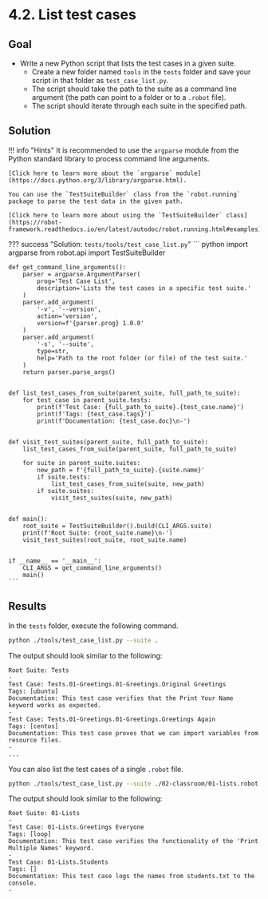 # 4.2. List test cases

## Goal

* Write a new Python script that lists the test cases in a given suite.
    * Create a new folder named `tools` in the `tests` folder and save your script in that folder as `test_case_list.py`.
    * The script should take the path to the suite as a command line argument (the path can point to a folder or to a `.robot` file).
    * The script should iterate through each suite in the specified path.

## Solution

!!! info "Hints"
    It is recommended to use the `argparse` module from the Python standard library to process command line arguments.

    [Click here to learn more about the `argparse` module](https://docs.python.org/3/library/argparse.html).

    You can use the `TestSuiteBuilder` class from the `robot.running` package to parse the test data in the given path.

    [Click here to learn more about using the `TestSuiteBuilder` class](https://robot-framework.readthedocs.io/en/latest/autodoc/robot.running.html#examples).

??? success "Solution: `tests/tools/test_case_list.py`"
    ``` python
    import argparse
    from robot.api import TestSuiteBuilder


    def get_command_line_arguments():
        parser = argparse.ArgumentParser(
            prog='Test Case List',
            description='Lists the test cases in a specific test suite.'
        )
        parser.add_argument(
            '-v', '--version',
            action='version',
            version=f'{parser.prog} 1.0.0'
        )
        parser.add_argument(
            '-s', '--suite',
            type=str,
            help='Path to the root folder (or file) of the test suite.'
        )
        return parser.parse_args()


    def list_test_cases_from_suite(parent_suite, full_path_to_suite):
        for test_case in parent_suite.tests:
            print(f'Test Case: {full_path_to_suite}.{test_case.name}')
            print(f'Tags: {test_case.tags}')
            print(f'Documentation: {test_case.doc}\n-')


    def visit_test_suites(parent_suite, full_path_to_suite):
        list_test_cases_from_suite(parent_suite, full_path_to_suite)

        for suite in parent_suite.suites:
            new_path = f'{full_path_to_suite}.{suite.name}'
            if suite.tests:
                list_test_cases_from_suite(suite, new_path)
            if suite.suites:
                visit_test_suites(suite, new_path)


    def main():
        root_suite = TestSuiteBuilder().build(CLI_ARGS.suite)
        print(f'Root Suite: {root_suite.name}\n-')
        visit_test_suites(root_suite, root_suite.name)


    if __name__ == '__main__':
        CLI_ARGS = get_command_line_arguments()
        main()
    ```

## Results

In the `tests` folder, execute the following command.

``` bash
python ./tools/test_case_list.py --suite .
```

The output should look similar to the following:

    Root Suite: Tests
    -
    Test Case: Tests.01-Greetings.01-Greetings.Original Greetings
    Tags: [ubuntu]
    Documentation: This test case verifies that the Print Your Name keyword works as expected.
    -
    Test Case: Tests.01-Greetings.01-Greetings.Greetings Again
    Tags: [centos]
    Documentation: This test case proves that we can import variables from resource files.
    -
    ...

You can also list the test cases of a single `.robot` file.

``` bash
python ./tools/test_case_list.py --suite ./02-classroom/01-lists.robot
```

The output should look similar to the following:

    Root Suite: 01-Lists
    -
    Test Case: 01-Lists.Greetings Everyone
    Tags: [loop]
    Documentation: This test case verifies the functionality of the 'Print Multiple Names' keyword.
    -
    Test Case: 01-Lists.Students
    Tags: []
    Documentation: This test case logs the names from students.txt to the console.
    -
